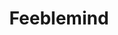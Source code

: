 ---
title: "Feeblemind"
index:
  - feeblemind
permalink: /spells/feeblemind/
tags:
  - Spell
  - 8th Level
  - Enchantment
  - Damage
  - Psychic
available_for:
  - Bard
  - Druid
  - Warlock
  - Wizard
level: "8th Level"
school: "Enchantment"
range: "150 ft"
comp:
  - V
  - S
  - M
material: "a handful of clay, crystal, glass, or mineral spheres."
attack: "INT Save"
effect: "Psychic"
description: |
  You blast the mind of a creature that you can see within range, attempting to shatter its intellect and personality. The target takes 4d6 psychic damage and must make an intelligence saving throw.

  On a failed save, the creature's Intelligence and Charisma scores become 1. The creature can't cast spells, activate magic items, understand language, or communicate in any intelligible way. The creature can, however, identify its friends, follow them, and even protect them.

  At the end of every 30 days, the creature can repeat its saving throw against this spell. If it succeeds on its saving throw, the spell ends.

  The spell can also be ended by greater restoration, heal, or wish.
excerpt: "You blast the mind of a creature that you can see within range, attempting to shatter its intellect and personality."
source: "Basic Rules"
---